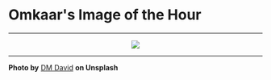 # Omkaar's Image of the Hour

---

<div align="center">

<a href="https://unsplash.com/photos/woman-looks-intently-at-the-camera-working-on-computers-EO6IK_Bx5IU">
  <img src="https://images.unsplash.com/photo-1751768785340-acd17b0331a0?crop=entropy&cs=tinysrgb&fit=max&fm=jpg&ixid=M3w3NjA2Nzh8MHwxfHJhbmRvbXx8fHx8fHx8fDE3NTM1NDIwMDB8&ixlib=rb-4.1.0&q=80&w=1080" style="max-width:100%; height:auto;">
</a>



</div>

---

**Photo by** [DM David](https://unsplash.com/@dm_david) **on Unsplash**
